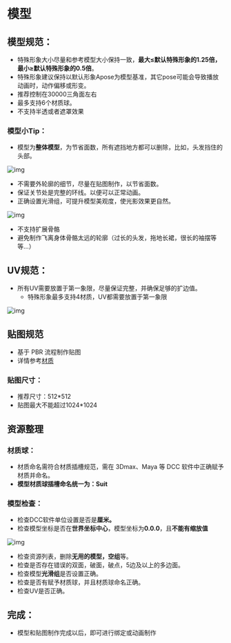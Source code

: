# 模型

## 模型规范：

- 特殊形象大小尽量和参考模型大小保持一致，**最大≤默认特殊形象的1.25倍，最小≥默认特殊形象的0.5倍**。
- 特殊形象建议保持以默认形象Apose为模型基准，其它pose可能会导致播放动画时，动作偏移或形变。
- 推荐控制在30000三角面左右
- 最多支持6个材质球。
- 不支持半透或者遮罩效果

### 模型小Tip：

- 模型为**整体模型**，为节省面数，所有遮挡地方都可以删除，比如，头发挡住的头部。

![img](https://arkimg.ark.online/1748253255891-4.png)

- 不需要外轮廓的细节，尽量在贴图制作，以节省面数。
- 保证关节处是完整的环线。以便可以正常动画。
- 正确设置光滑组，可提升模型美观度，使光影效果更自然。

![img](https://arkimg.ark.online/1748253255891-1.png)

- 不支持扩展骨骼
- 避免制作飞离身体骨骼太远的轮廓（过长的头发，拖地长裙，很长的袖摆等等…）

## UV规范：

- 所有UV需要放置于第一象限，尽量保证完整，并确保足够的扩边值。
  - 特殊形象最多支持4材质，UV都需要放置于第一象限

![img](https://arkimg.ark.online/1748253255891-2.png)

## 贴图规范

- 基于 PBR 流程制作贴图
- 详情参考[材质](./12_3_0_PiTao-Material)

### 贴图尺寸：

- 推荐尺寸：512*512
- 贴图最大不能超过1024*1024

## 资源整理

### 材质球：

- 材质命名需符合材质插槽规范，需在 3Dmax、Maya 等 DCC 软件中正确赋予材质并命名。
- **模型材质球插槽命名统一为：Suit**

### 模型检查：

- 检查DCC软件单位设置是否是**厘米。**
- 检查模型坐标是否在**世界坐标中心**，模型坐标为**0.0.0**，且**不能有缩放值**

![img](https://arkimg.ark.online/1748253255891-3.png)

- 检查资源列表，删除**无用的模型，空组**等。
- 检查是否存在错误的双面，破面，破点，5边及以上的多边面。
- 检查模型**光滑组**是否设置正确。
- 检查是否有赋予材质球，并且材质球命名正确。
- 检查UV是否正确。

## 完成：

- 模型和贴图制作完成以后，即可进行绑定或动画制作